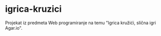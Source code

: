# igrica-kruzici
Projekat iz predmeta Web programiranje na temu "Igrica kružići, slična igri Agar.io".
